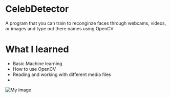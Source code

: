 # CelebDetector
A program that you can train to reconginze faces through webcams, videos, or images and type out there names using OpenCV

# What I learned 
- Basic Machine learning
- How to use OpenCV 
- Reading and working with different media files
- 
![My image](https://ibb.co/3W2P9fF)
